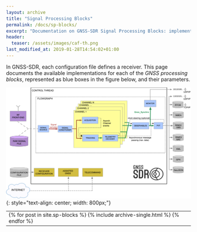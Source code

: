 ```yaml
---
layout: archive
title: "Signal Processing Blocks"
permalink: /docs/sp-blocks/
excerpt: "Documentation on GNSS-SDR Signal Processing Blocks: implementations and their configuration."
header:
  teaser: /assets/images/caf-th.png
last_modified_at: 2019-01-28T14:54:02+01:00
---
```


In GNSS-SDR, each configuration file defines a receiver. This page documents the available implementations for each of the _GNSS processing blocks_, represented as blue boxes in the figure below, and their parameters.

<img src="https://raw.githubusercontent.com/gnss-sdr/gnss-sdr/next/docs/doxygen/images/GeneralBlockDiagram.png" alt="General Block Diagram" usemap="#sp-map">
{: style="text-align: center; width: 800px;"}


<map name="sp-map" id="Diagram-sp-map">
 <area alt="Signal source" title="Signal Source" href="{{ "/docs/sp-blocks/signal-source/" | relative_url }}" shape="rect" coords="145,170,190,198" style="outline:none;" target="_self" />
 <area alt="Signal Conditioner" title="Signal Conditioner" href="{{ "/docs/sp-blocks/signal-conditioner/" | relative_url }}" shape="rect" coords="230,171,291,199" style="outline:none;" target="_self" />
 <area alt="Acquisition" title="Acquisition" href="{{ "/docs/sp-blocks/acquisition/" | relative_url }}" shape="rect" coords="332,134,398,161" style="outline:none;" target="_self" />
 <area alt="Tracking" title="Tracking" href="{{ "/docs/sp-blocks/tracking/" | relative_url }}" shape="rect" coords="333,207,400,236" style="outline:none;" target="_self" />
 <area alt="Telemetry Decoder" title="Telemetry Decoder" href="{{ "/docs/sp-blocks/telemetry-decoder/" | relative_url }}" shape="rect" coords="419,208,485,235" style="outline:none;" target="_self" />
 <area alt="Channels" title="Channels" href="{{ "/docs/sp-blocks/channels/" | relative_url }}" shape="rect" coords="300,64,387,114" style="outline:none;" target="_self" />
 <area alt="Observables" title="Observables" href="{{ "/docs/sp-blocks/observables/" | relative_url }}" shape="rect" coords="543,157,615,185" style="outline:none;" target="_self" />
 <area alt="PVT" title="PVT" href="{{ "/docs/sp-blocks/pvt/" | relative_url }}" shape="rect" coords="635,154,675,184" style="outline:none;" target="_self" />
 <area alt="Monitor" title="Monitor" href="{{ "/docs/sp-blocks/monitor/" | relative_url }}" shape="rect" coords="597,59,649,89" style="outline:none;" target="_self" />
 <area alt="Assisted GNSS" title="Assisted GNSS" href="{{ "/docs/sp-blocks/global-parameters/" | relative_url }}" shape="rect" coords="231,349,319,388" style="outline:none;" target="_self" />
 <area alt="Gnss_Synchro" title="Gnss_Synchro" href="https://github.com/gnss-sdr/gnss-sdr/blob/next/src/core/system_parameters/gnss_synchro.h" shape="rect" coords="557,118,614,131" style="outline:none;" target="_self" />
 <area shape="rect" coords="798,495,800,497" alt="Block Diagram" style="outline:none;" title="Image Map" href="{{ "/docs/sp-blocks/" | relative_url }}" />
</map>



<html> <body> <table> <tr> <td id="forcetable">  
{% for post in site.sp-blocks %}
  {% include archive-single.html %}
{% endfor %}
</td> </tr> </table> </body> </html>


<link rel="prerender" href="{{ "/docs/sp-blocks/signal-source/" | relative_url }}">
<link rel="prerender" href="{{ "/docs/sp-blocks/signal-conditioner/" | relative_url }}">
<link rel="prerender" href="{{ "/docs/sp-blocks/channels/" | relative_url }}">
<link rel="prerender" href="{{ "/docs/sp-blocks/acquisition/" | relative_url }}">
<link rel="prerender" href="{{ "/docs/sp-blocks/tracking/" | relative_url }}">
<link rel="prerender" href="{{ "/docs/sp-blocks/telemetry-decoder/" | relative_url }}">
<link rel="prerender" href="{{ "/docs/sp-blocks/observables/" | relative_url }}">
<link rel="prerender" href="{{ "/docs/sp-blocks/pvt/" | relative_url }}">
